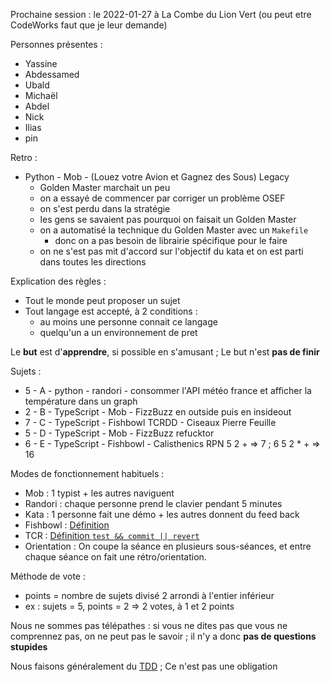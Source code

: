 Prochaine session : le 2022-01-27 à La Combe du Lion Vert (ou peut etre CodeWorks faut que je leur demande)

Personnes présentes :
- Yassine
- Abdessamed
- Ubald
- Michaël
- Abdel
- Nick
- Ilias
- pin

Retro :
- Python - Mob - (Louez votre Avion et Gagnez des Sous) Legacy
  - Golden Master marchait un peu
  - on a essayé de commencer par corriger un problème OSEF
  - on s'est perdu dans la stratégie
  - les gens se savaient pas pourquoi on faisait un Golden Master
  - on a automatisé la technique du Golden Master avec un `Makefile`
    - donc on a pas besoin de librairie spécifique pour le faire
  - on ne s'est pas mit d'accord sur l'objectif du kata et on est parti dans toutes les directions

Explication des règles :
- Tout le monde peut proposer un sujet
- Tout langage est accepté, à 2 conditions :
  - au moins une personne connait ce langage
  - quelqu'un a un environnement de pret

Le **but** est d'**apprendre**, si possible en s'amusant ;
Le but n'est **pas de finir**

Sujets :
- 5 - A - python - randori - consommer l'API météo france et afficher la température dans un graph
- 2 - B - TypeScript - Mob - FizzBuzz en outside puis en insideout
- 7 - C - TypeScript - Fishbowl TCRDD - Ciseaux Pierre Feuille
- 5 - D - TypeScript - Mob - FizzBuzz refucktor
- 6 - E - TypeScript - Fishbowl - Calisthenics RPN 5 2 + => 7 ; 6 5 2 * + => 16

Modes de fonctionnement habituels :
- Mob : 1 typist + les autres naviguent
- Randori : chaque personne prend le clavier pendant 5 minutes
- Kata : 1 personne fait une démo + les autres donnent du feed back
- Fishbowl : [Définition](https://en.wikipedia.org/wiki/Fishbowl_(conversation))
- TCR : [Définition `test && commit || revert`](https://medium.com/@kentbeck_7670/test-commit-revert-870bbd756864)
- Orientation : On coupe la séance en plusieurs sous-séances,
  et entre chaque séance on fait une rétro/orientation.

Méthode de vote :
- points = nombre de sujets divisé 2 arrondi à l'entier inférieur
- ex : sujets = 5, points = 2 => 2 votes, à 1 et 2 points

Nous ne sommes pas télépathes :
si vous ne dites pas que vous ne comprennez pas, on ne peut pas le savoir ;
il n'y a donc **pas de questions stupides**

Nous faisons généralement du [TDD](https://fr.wikipedia.org/wiki/Test_driven_development) ;
Ce n'est pas une obligation
